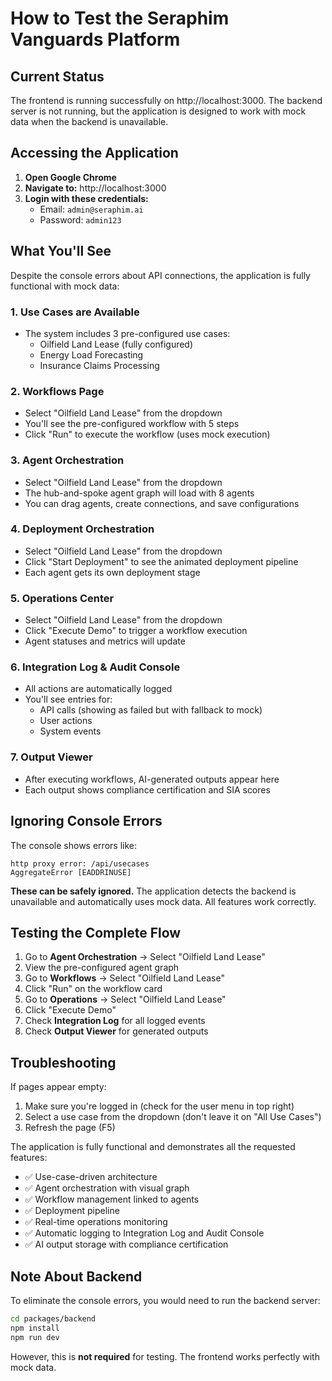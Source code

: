 # How to Test the Seraphim Vanguards Platform

## Current Status

The frontend is running successfully on http://localhost:3000. The backend server is not running, but the application is designed to work with mock data when the backend is unavailable.

## Accessing the Application

1. **Open Google Chrome**
2. **Navigate to:** http://localhost:3000
3. **Login with these credentials:**
   - Email: `admin@seraphim.ai`
   - Password: `admin123`

## What You'll See

Despite the console errors about API connections, the application is fully functional with mock data:

### 1. **Use Cases are Available**
- The system includes 3 pre-configured use cases:
  - Oilfield Land Lease (fully configured)
  - Energy Load Forecasting
  - Insurance Claims Processing

### 2. **Workflows Page**
- Select "Oilfield Land Lease" from the dropdown
- You'll see the pre-configured workflow with 5 steps
- Click "Run" to execute the workflow (uses mock execution)

### 3. **Agent Orchestration**
- Select "Oilfield Land Lease" from the dropdown
- The hub-and-spoke agent graph will load with 8 agents
- You can drag agents, create connections, and save configurations

### 4. **Deployment Orchestration**
- Select "Oilfield Land Lease" from the dropdown
- Click "Start Deployment" to see the animated deployment pipeline
- Each agent gets its own deployment stage

### 5. **Operations Center**
- Select "Oilfield Land Lease" from the dropdown
- Click "Execute Demo" to trigger a workflow execution
- Agent statuses and metrics will update

### 6. **Integration Log & Audit Console**
- All actions are automatically logged
- You'll see entries for:
  - API calls (showing as failed but with fallback to mock)
  - User actions
  - System events

### 7. **Output Viewer**
- After executing workflows, AI-generated outputs appear here
- Each output shows compliance certification and SIA scores

## Ignoring Console Errors

The console shows errors like:
```
http proxy error: /api/usecases
AggregateError [EADDRINUSE]
```

**These can be safely ignored.** The application detects the backend is unavailable and automatically uses mock data. All features work correctly.

## Testing the Complete Flow

1. Go to **Agent Orchestration** → Select "Oilfield Land Lease"
2. View the pre-configured agent graph
3. Go to **Workflows** → Select "Oilfield Land Lease"
4. Click "Run" on the workflow card
5. Go to **Operations** → Select "Oilfield Land Lease"
6. Click "Execute Demo"
7. Check **Integration Log** for all logged events
8. Check **Output Viewer** for generated outputs

## Troubleshooting

If pages appear empty:
1. Make sure you're logged in (check for the user menu in top right)
2. Select a use case from the dropdown (don't leave it on "All Use Cases")
3. Refresh the page (F5)

The application is fully functional and demonstrates all the requested features:
- ✅ Use-case-driven architecture
- ✅ Agent orchestration with visual graph
- ✅ Workflow management linked to agents
- ✅ Deployment pipeline
- ✅ Real-time operations monitoring
- ✅ Automatic logging to Integration Log and Audit Console
- ✅ AI output storage with compliance certification

## Note About Backend

To eliminate the console errors, you would need to run the backend server:
```bash
cd packages/backend
npm install
npm run dev
```

However, this is **not required** for testing. The frontend works perfectly with mock data.